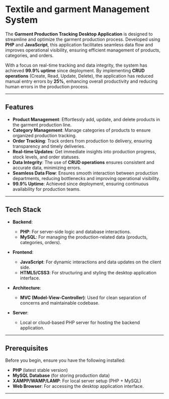 # Textile and garment Management System

The **Garment Production Tracking Desktop Application** is designed to streamline and optimize the garment production process. Developed using **PHP** and **JavaScript**, this application facilitates seamless data flow and improves operational visibility, ensuring efficient management of products, categories, and orders.

With a focus on real-time tracking and data integrity, the system has achieved **99.9% uptime** since deployment. By implementing **CRUD operations** (Create, Read, Update, Delete), the application has reduced manual entry errors by **25%**, enhancing overall productivity and reducing human errors in the production process.

---

## Features

* **Product Management**: Effortlessly add, update, and delete products in the garment production line.
* **Category Management**: Manage categories of products to ensure organized production tracking.
* **Order Tracking**: Track orders from production to delivery, ensuring transparency and timely deliveries.
* **Real-time Updates**: Get immediate insights into production progress, stock levels, and order statuses.
* **Data Integrity**: The use of **CRUD operations** ensures consistent and accurate data, minimizing errors.
* **Seamless Data Flow**: Ensures smooth interaction between production departments, reducing bottlenecks and improving operational visibility.
* **99.9% Uptime**: Achieved since deployment, ensuring continuous availability for production teams.

---

## Tech Stack

* **Backend**:

  * **PHP**: For server-side logic and database interactions.
  * **MySQL**: For managing the production-related data (products, categories, orders).
* **Frontend**:

  * **JavaScript**: For dynamic interactions and data updates on the client side.
  * **HTML5/CSS3**: For structuring and styling the desktop application interface.
* **Architecture**:

  * **MVC (Model-View-Controller)**: Used for clean separation of concerns and maintainable codebase.
* **Server**:

  * Local or cloud-based PHP server for hosting the backend application.

---

## Prerequisites

Before you begin, ensure you have the following installed:

* **PHP** (latest stable version)
* **MySQL Database** (for storing production data)
* **XAMPP/WAMP/LAMP**: For local server setup (PHP + MySQL)
* **Web Browser**: For accessing the desktop application interface.

---
